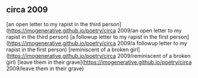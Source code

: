 ## circa 2009

[an open letter to my rapist in the third person](https://imogenerative.github.io/poetry/circa 2009/an open letter to my rapist in the third person)
[a followup letter to my rapist in the first person](https://imogenerative.github.io/poetry/circa 2009/a followup letter to my rapist in the first person)
[reminiscent of a broken girl](https://imogenerative.github.io/poetry/circa 2009/reminiscent of a broken girl)
[leave them in their grave](https://imogenerative.github.io/poetry/circa 2009/leave them in their grave)
